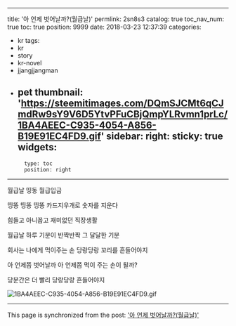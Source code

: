 
---
title: '아 언제 벗어날까?(월급날)'
permlink: 2sn8s3
catalog: true
toc_nav_num: true
toc: true
position: 9999
date: 2018-03-23 12:37:39
categories:
- kr
tags:
- kr
- story
- kr-novel
- jjangjjangman
- pet
thumbnail: 'https://steemitimages.com/DQmSJCMt6qCJmdRw9sY9V6D5YtvPFuCBjQmpYLRvmn1prLc/1BA4AEEC-C935-4054-A856-B19E91EC4FD9.gif'
sidebar:
    right:
        sticky: true
widgets:
    -
        type: toc
        position: right
---


월급날
띵동 월급입금

띵똥 띵똥 띵똥
카드지우개로
숫자를  지운다

힘들고 
아니꼽고
재미없던
직장생활

월급날 하루
기분이 반짝반짝
그 달달한 기분

회사는 나에게 
먹이주는 손
당랑당랑 꼬리를 
흔들어야지

아 언제쯤 벗어날까
아 언제쯤 먹이 주는 
손이 될까? 

당분간은 더 빨리
당랑당랑 흔들어야지

![1BA4AEEC-C935-4054-A856-B19E91EC4FD9.gif](https://steemitimages.com/DQmSJCMt6qCJmdRw9sY9V6D5YtvPFuCBjQmpYLRvmn1prLc/1BA4AEEC-C935-4054-A856-B19E91EC4FD9.gif)

- - -

This page is synchronized from the post: ['아 언제 벗어날까?(월급날)'](https://steemit.com/@kingbit/2sn8s3)

